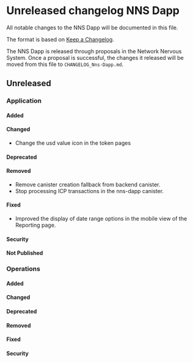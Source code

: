 # Unreleased changelog NNS Dapp

All notable changes to the NNS Dapp will be documented in this file.

The format is based on [Keep a Changelog](https://keepachangelog.com/en/1.0.0/).

The NNS Dapp is released through proposals in the Network Nervous System. Once a
proposal is successful, the changes it released will be moved from this file to
`CHANGELOG_Nns-Dapp.md`.

## Unreleased

### Application

#### Added

#### Changed

- Change the usd value icon in the token pages

#### Deprecated

#### Removed

- Remove canister creation fallback from backend canister.
- Stop processing ICP transactions in the nns-dapp canister.

#### Fixed

- Improved the display of date range options in the mobile view of the Reporting page.

#### Security

#### Not Published

### Operations

#### Added

#### Changed

#### Deprecated

#### Removed

#### Fixed

#### Security
